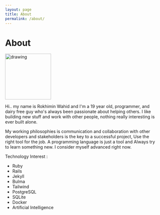 ```yaml
---
layout: page
title: About
permalink: /about/
---
```

<h1>About</h1>
<img src="https://i.ibb.co.com/8LwzQy1j/202201141201188751.png" alt="drawing" style="width:150px;"/>


<div class="content">
<p>Hi.. my name is Rokhimin Wahid and I'm a 19 year old, programmer, and dairy free guy who's always been passionate about helping others.
I like building new stuff and work with other people, nothing really interesting is ever built alone.
</p>
<p>
My working philosophies is communication and collaboration with other developers and stakeholders is the key to a successful project, Use the right tool for the job. A programming language is just a tool and Always try to learn something new.
I consider myself advanced right now.
</p>
<p>
Technology Interest :</p>
<ul>
    <li>Ruby</li>
    <li>Rails</li>
    <li>Jekyll</li>
    <li>Bulma</li>
    <li>Tailwind</li>
    <li>PostgreSQL</li>
    <li>SQLite</li>
    <li>Docker</li>
    <li>Artificial Intelligence</li>
</ul>

</div>